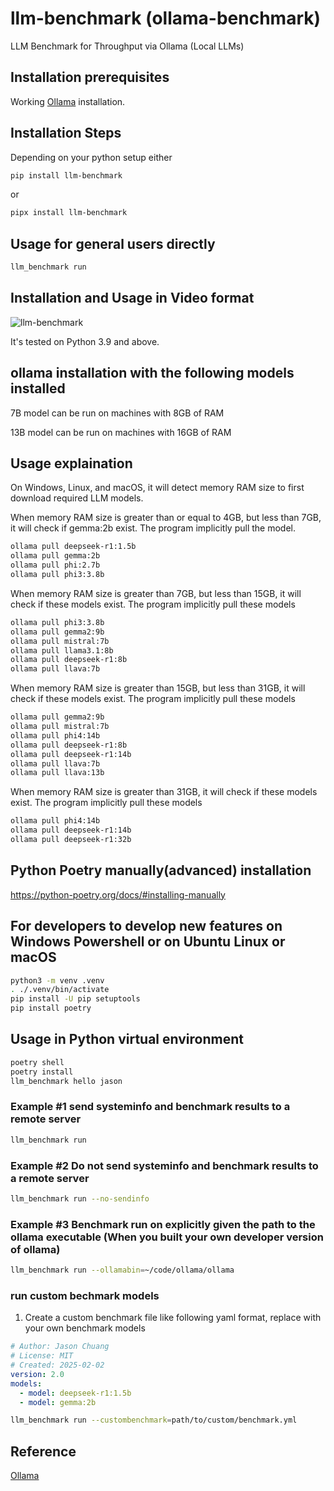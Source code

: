 # llm-benchmark (ollama-benchmark)

LLM Benchmark for Throughput via Ollama (Local LLMs)

## Installation prerequisites

Working [Ollama](https://ollama.com) installation.

## Installation Steps

Depending on your python setup either

```bash
pip install llm-benchmark
```

or

```bash
pipx install llm-benchmark
```

## Usage for general users directly

```bash
llm_benchmark run
```

## Installation and Usage in Video format

![llm-benchmark](https://github.com/aidatatools/ollama-benchmark/blob/main/llm-benchmark.gif)

It's tested on Python 3.9 and above.

## ollama installation with the following models installed

7B model can be run on machines with 8GB of RAM

13B model can be run on machines with 16GB of RAM

## Usage explaination

On Windows, Linux, and macOS, it will detect memory RAM size to first download required LLM models.

When memory RAM size is greater than or equal to 4GB, but less than 7GB, it will check if gemma:2b exist. The program implicitly pull the model.

```bash
ollama pull deepseek-r1:1.5b
ollama pull gemma:2b
ollama pull phi:2.7b
ollama pull phi3:3.8b
```

When memory RAM size is greater than 7GB, but less than 15GB, it will check if these models exist. The program implicitly pull these models

```bash
ollama pull phi3:3.8b
ollama pull gemma2:9b
ollama pull mistral:7b
ollama pull llama3.1:8b
ollama pull deepseek-r1:8b
ollama pull llava:7b
```

When memory RAM size is greater than 15GB, but less than 31GB, it will check if these models exist. The program implicitly pull these models

```bash
ollama pull gemma2:9b
ollama pull mistral:7b
ollama pull phi4:14b
ollama pull deepseek-r1:8b
ollama pull deepseek-r1:14b
ollama pull llava:7b
ollama pull llava:13b
```

When memory RAM size is greater than 31GB, it will check if these models exist. The program implicitly pull these models

```bash
ollama pull phi4:14b
ollama pull deepseek-r1:14b
ollama pull deepseek-r1:32b
```

## Python Poetry manually(advanced) installation

<https://python-poetry.org/docs/#installing-manually>

## For developers to develop new features on Windows Powershell or on Ubuntu Linux or macOS

```bash
python3 -m venv .venv
. ./.venv/bin/activate
pip install -U pip setuptools
pip install poetry
```

## Usage in Python virtual environment

```bash
poetry shell
poetry install
llm_benchmark hello jason
```

### Example #1 send systeminfo and benchmark results to a remote server

```bash
llm_benchmark run
```

### Example #2 Do not send systeminfo and benchmark results to a remote server

```bash
llm_benchmark run --no-sendinfo
```

### Example #3 Benchmark run on explicitly given the path to the ollama executable (When you built your own developer version of ollama)

```bash
llm_benchmark run --ollamabin=~/code/ollama/ollama
```

### run custom bechmark models

1. Create a custom benchmark file like following yaml format, replace with your own benchmark models

```yaml
# Author: Jason Chuang
# License: MIT
# Created: 2025-02-02
version: 2.0
models:
  - model: deepseek-r1:1.5b
  - model: gemma:2b
```


```bash
llm_benchmark run --custombenchmark=path/to/custom/benchmark.yml

```

## Reference

[Ollama](https://ollama.com)
